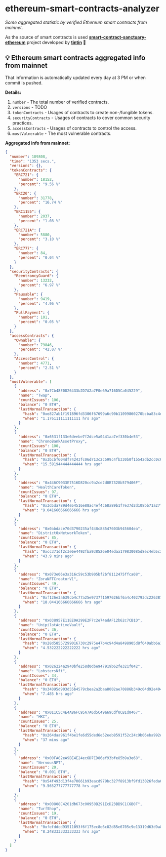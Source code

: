 # ethereum-smart-contracts-analyzer

*Some aggregated statistic by verified Ethereum smart contracts from mainnet.*

As the source of smart contracts is used **[smart-contract-sanctuary-ethereum](https://github.com/tintinweb/smart-contract-sanctuary-ethereum)** project developed by **[tintin](https://github.com/tintinweb)** 👏

## 💡 Ethereum smart contracts aggregated info from mainnet

That information is automatically updated every day at 3 PM or when commit is pushed.

**Details:**

1. `number` - The total number of verified contracts.
2. `versions` - TODO
3. `tokenContracts` - Usages of contracts to create non-/fungible tokens.
4. `securityContracts` - Usages of contracts to cover common security practices. 
5. `accessContracts` - Usages of contracts to control the access.
6. `mostVulnerable` - The most vulnerable contracts.

**Aggregated info from mainnet:**

```json
{
  "number": 189808,
  "time": "1353 secs.",
  "versions": {},
  "tokenContracts": {
    "ERC721": {
      "number": 18152,
      "percent": "9.56 %"
    },
    "ERC20": {
      "number": 31778,
      "percent": "16.74 %"
    },
    "ERC1155": {
      "number": 2037,
      "percent": "1.08 %"
    },
    "ERC721A": {
      "number": 5880,
      "percent": "3.10 %"
    },
    "ERC777": {
      "number": 84,
      "percent": "0.04 %"
    }
  },
  "securityContracts": {
    "ReentrancyGuard": {
      "number": 13232,
      "percent": "6.97 %"
    },
    "Pausable": {
      "number": 9419,
      "percent": "4.96 %"
    },
    "PullPayment": {
      "number": 101,
      "percent": "0.05 %"
    }
  },
  "accessContracts": {
    "Ownable": {
      "number": 79846,
      "percent": "42.07 %"
    },
    "AccessControl": {
      "number": 4771,
      "percent": "2.51 %"
    }
  },
  "mostVulnerable": [
    {
      "address": "0x7Cb48E0826433b2D7A2a7F0e69a716D5Ca045229",
      "name": "Twap",
      "countIssues": 106,
      "balance": "0 ETH",
      "lastNormalTransaction": {
        "hash": "0xe827ab1f191896fd3306f67699a6c90b11099860270bcba83c4d08aca9ff7ba7",
        "when": "1.176111111111111 hrs ago"
      }
    },
    {
      "address": "0x6531f133e6deebe7f2dce5a0441aa7ef330b4e53",
      "name": "ChronoBankAssetProxy",
      "countIssues": 100,
      "balance": "0 ETH",
      "lastNormalTransaction": {
        "hash": "0x3bcbf604df74243fc06d713c2c599c4fb330b0f1b542db2cc0c0e2ae13c9df89",
        "when": "15.591944444444444 hrs ago"
      }
    },
    {
      "address": "0x446C9033E7516D820cc9a2ce2d0B7328b579406F",
      "name": "HealthCareToken",
      "countIssues": 97,
      "balance": "0 ETH",
      "lastNormalTransaction": {
        "hash": "0x3d5da789d4e54516e88ac4ef4c68a89b1f7e37d2d108bb71a27f27c222e5ae79",
        "when": "9.041666666666666 hrs ago"
      }
    },
    {
      "address": "0x0abdace70d3790235af448c88547603b945604ea",
      "name": "District0xNetworkToken",
      "countIssues": 85,
      "balance": "0 ETH",
      "lastNormalTransaction": {
        "hash": "0xcc371df2c3e6e4492fba938526e04edaa179830085d8ec4eb5c342aa43fc4a00",
        "when": "43.9 mins ago"
      }
    },
    {
      "address": "0x073e06e3a316c59c53b905bf2bf8112475ffca08",
      "name": "ZoraNFTCreatorV1",
      "countIssues": 49,
      "balance": "0 ETH",
      "lastNormalTransaction": {
        "hash": "0xf126e3a639cb4c77a25e9737f1597626bf6a4c402793dc22638793cd342db9c9",
        "when": "18.044166666666666 hrs ago"
      }
    },
    {
      "address": "0x038957E11EE9A299E2F7c2e74adAF12b62c7CB1D",
      "name": "UnipilotActiveVault",
      "countIssues": 36,
      "balance": "0 ETH",
      "lastNormalTransaction": {
        "hash": "0x28d58557299016730c2975e47b4c94d4a8498905d8f640abb6a1899d60e06fea",
        "when": "4.532222222222222 hrs ago"
      }
    },
    {
      "address": "0x026224a2940bfe258d0dbe947919b62fe321f042",
      "name": "LobstersNft",
      "countIssues": 34,
      "balance": "0 ETH",
      "lastNormalTransaction": {
        "hash": "0x34095d903d55b4579cbea2a2baa8002ae70886b349c04d92e494a6669e6859ef",
        "when": "7.485 hrs ago"
      }
    },
    {
      "address": "0x011C5C4E4A86FC95A7A6d5C49a69Cdf0CB1d0467",
      "name": "HKC",
      "countIssues": 25,
      "balance": "0 ETH",
      "lastNormalTransaction": {
        "hash": "0x264daa961f4be1fe6d55ded6e52eeb8591f52c24c9b06eba992dcbca4f8e666f",
        "when": "37 mins ago"
      }
    },
    {
      "address": "0x00FA82eA9BE4E24ec6D7ED86ef93bfe85b9a3e68",
      "name": "NervousNFT",
      "countIssues": 20,
      "balance": "0.001 ETH",
      "lastNormalTransaction": {
        "hash": "0x54f493d13f4e70661b93eacd979bc327f8913bf9fd13026feda0db68d05bbc7c",
        "when": "9.565277777777778 hrs ago"
      }
    },
    {
      "address": "0x00808C4201db673c00950B291EcD23BB9C1C6B0F",
      "name": "TurfShop",
      "countIssues": 19,
      "balance": "0 ETH",
      "lastNormalTransaction": {
        "hash": "0xfefddcd93511093f6f175ec8e6c82d85e6705c9e13319d63d9a86bd97bed8a05",
        "when": "8.248333333333333 hrs ago"
      }
    }
  ]
}
```
